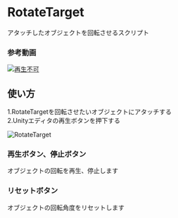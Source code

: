 # RotateTarget

アタッチしたオブジェクトを回転させるスクリプト<br>
### 参考動画
[![再生不可](http://img.youtube.com/vi/kahoCsYI9o8/0.jpg)](https://www.youtube.com/watch?v=kahoCsYI9o8)

## 使い方
1.RotateTargetを回転させたいオブジェクトにアタッチする<br>
2.Unityエディタの再生ボタンを押下する<br>

![RotateTarget](https://user-images.githubusercontent.com/17643697/131198075-738692f8-76ab-4540-9f92-85c2b6616e3b.png)

### 再生ボタン、停止ボタン
オブジェクトの回転を再生、停止します<br>

### リセットボタン
オブジェクトの回転角度をリセットします<br>


